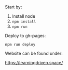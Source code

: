 Start by:

1. Install node
2. `npm install`
3. `npm run`

Deploy to gh-pages:

```
npm run deploy
```

Website can be found under:

https://learningdriven.space/